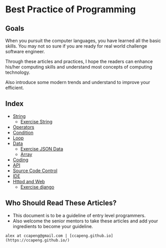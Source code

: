 # Best Practice of Programming

## Goals

When you pursuit the computer languages, you have learned all the basic skills. 
You may not so sure if you are ready for real world challenge software engineer. 

Through these articles and practices, I hope the readers can enhance his/her computing skills and understand most concepts of computing technology.

Also introduce some modern trends and understand to improve your efficient.

## Index

- [String](topic-string.md)
  - [Exercise String](exercise/exercise-string-parsing.md)
- [Operators](topic-operator.md)
- [Condition](topic-condition.md)
- [Loop](topic-looping.md)
- [Data](topic-data.md)
  - [Exercise JSON Data](exercise/exercise-json-data.md)
  - [Array](exercise/exercise-array.md)
- [Coding](topic-coding.md)
- [API](topic-api.md)
- [Source Code Control](topic-source-code-control.md)
- [IDE](topic-ide.md)
- [Httpd and Web](topic-web.md)
  - [Exercise django](exercise/exercise-django.md)


## Who Should Read These Articles?
- This document is to be a guideline of entry level programmers.
- Also welcome the senior mentors to take these articles and add your ingredients to become your guideline.




`alex at ccapeng@gmail.com | [ccapeng.github.io](https://ccapeng.github.io/)`